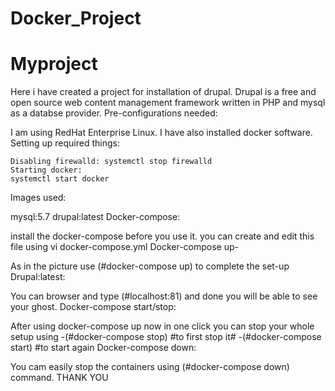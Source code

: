 # Docker_Project

# Myproject

Here i have created a project for installation of drupal. Drupal is a free and open source web content management framework written in PHP and mysql as a databse provider.
Pre-configurations needed:

I am using RedHat Enterprise Linux. I have also installed docker software.
Setting up required things:

    Disabling firewalld: systemctl stop firewalld
    Starting docker:
    systemctl start docker

Images used:

mysql:5.7 drupal:latest
Docker-compose:

install the docker-compose before you use it. you can create and edit this file using vi docker-compose.yml
Docker-compose up-

As in the picture use (#docker-compose up) to complete the set-up
Drupal:latest:

You can browser and type (#localhost:81) and done you will be able to see your ghost.
Docker-compose start/stop:

After using docker-compose up now in one click you can stop your whole setup using -(#docker-compose stop) #to first stop it# -(#docker-compose start) #to start again
Docker-compose down:

You cam easily stop the containers using (#docker-compose down) command.
THANK YOU
